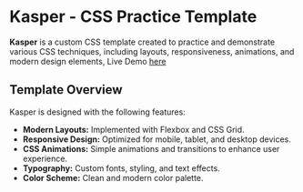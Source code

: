 # Kasper - CSS Practice Template

**Kasper** is a custom CSS template created to practice and demonstrate various CSS techniques, including layouts, responsiveness, animations, and modern design elements, Live Demo [here](https://ziyad-mohsen.github.io/Kasper_template/)

## Template Overview

Kasper is designed with the following features:

- **Modern Layouts:** Implemented with Flexbox and CSS Grid.
- **Responsive Design:** Optimized for mobile, tablet, and desktop devices.
- **CSS Animations:** Simple animations and transitions to enhance user experience.
- **Typography:** Custom fonts, styling, and text effects.
- **Color Scheme:** Clean and modern color palette.
